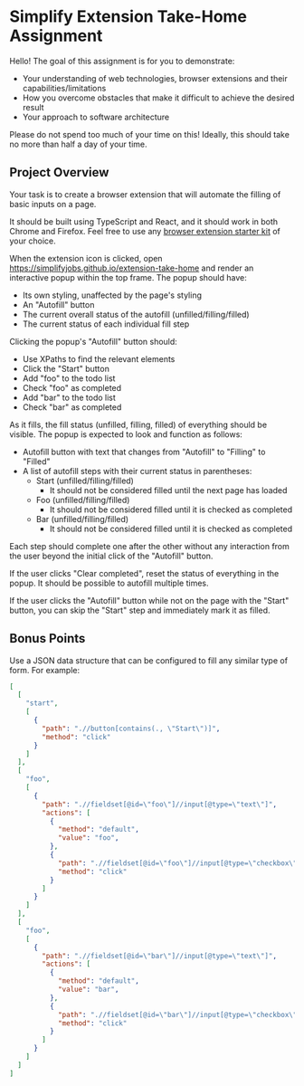 # Simplify Extension Take-Home Assignment

Hello! The goal of this assignment is for you to demonstrate:

- Your understanding of web technologies, browser extensions and their capabilities/limitations
- How you overcome obstacles that make it difficult to achieve the desired result
- Your approach to software architecture

Please do not spend too much of your time on this! Ideally, this should take no more than half a day of your time.

## Project Overview

Your task is to create a browser extension that will automate the filling of basic inputs on a page.

It should be built using TypeScript and React, and it should work in both Chrome and Firefox. Feel free to use any [browser extension starter kit](https://search.brave.com/search?q=browser+extension+starter+kit) of your choice.

When the extension icon is clicked, open https://simplifyjobs.github.io/extension-take-home and render an interactive popup within the top frame. The popup should have:

- Its own styling, unaffected by the page's styling
- An "Autofill" button
- The current overall status of the autofill (unfilled/filling/filled)
- The current status of each individual fill step

Clicking the popup's "Autofill" button should:

- Use XPaths to find the relevant elements
- Click the "Start" button
- Add "foo" to the todo list
- Check "foo" as completed
- Add "bar" to the todo list
- Check "bar" as completed

As it fills, the fill status (unfilled, filling, filled) of everything should be visible. The popup is expected to look and function as follows:

- Autofill button with text that changes from "Autofill" to "Filling" to "Filled"
- A list of autofill steps with their current status in parentheses:
  - Start (unfilled/filling/filled)
    - It should not be considered filled until the next page has loaded
  - Foo (unfilled/filling/filled)
    - It should not be considered filled until it is checked as completed
  - Bar (unfilled/filling/filled)
    - It should not be considered filled until it is checked as completed

Each step should complete one after the other without any interaction from the user beyond the initial click of the "Autofill" button.

If the user clicks "Clear completed", reset the status of everything in the popup. It should be possible to autofill multiple times.

If the user clicks the "Autofill" button while not on the page with the "Start" button, you can skip the "Start" step and immediately mark it as filled.

## Bonus Points

Use a JSON data structure that can be configured to fill any similar type of form. For example:

```json
[
  [
    "start",
    [
      {
        "path": ".//button[contains(., \"Start\")]",
        "method": "click"
      }
    ]
  ],
  [
    "foo",
    [
      {
        "path": ".//fieldset[@id=\"foo\"]//input[@type=\"text\"]",
        "actions": [
          {
            "method": "default",
            "value": "foo",
          },
          {
            "path": ".//fieldset[@id=\"foo\"]//input[@type=\"checkbox\"]",
            "method": "click"
          }
        ]
      }
    ]
  ],
  [
    "foo",
    [
      {
        "path": ".//fieldset[@id=\"bar\"]//input[@type=\"text\"]",
        "actions": [
          {
            "method": "default",
            "value": "bar",
          },
          {
            "path": ".//fieldset[@id=\"bar\"]//input[@type=\"checkbox\"]",
            "method": "click"
          }
        ]
      }
    ]
  ]
]
```
